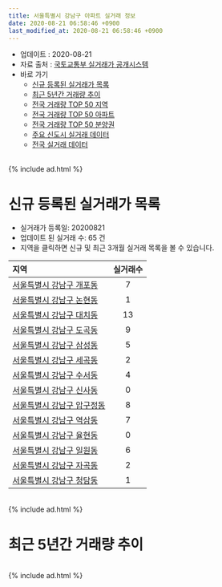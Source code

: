 ```yaml
---
title: 서울특별시 강남구 아파트 실거래 정보
date: 2020-08-21 06:58:46 +0900
last_modified_at: 2020-08-21 06:58:46 +0900
---
```


* 업데이트 : 2020-08-21
* 자료 출처 : [국토교통부 실거래가 공개시스템](http://rt.molit.go.kr)
* 바로 가기
    * [신규 등록된 실거래가 목록](#신규-등록된-실거래가-목록)
    * [최근 5년간 거래량 추이](#최근-5년간-거래량-추이)
    * [전국 거래량 TOP 50 지역](https://inasie.github.io/apt-trade-info/최근-3개월-전국에서-가장-거래가-많이-발생한-지역)
    * [전국 거래량 TOP 50 아파트](https://inasie.github.io/apt-trade-info/최근-3개월-전국에서-가장-거래가-많이-발생한-아파트)
    * [전국 거래량 TOP 50 분양권](https://inasie.github.io/apt-trade-info/최근-3개월-전국에서-가장-거래가-많이-발생한-분양권)
    * [주요 신도시 실거래 데이터](https://inasie.github.io/apt-trade-info/주요-신도시)
    * [전국 실거래 데이터](https://inasie.github.io/apt-trade-info/전국)

<br>
{% include ad.html %}
<br>

# 신규 등록된 실거래가 목록
* 실거래가 등록일: 20200821
* 업데이트 된 실거래 수: 65 건
* 지역을 클릭하면 신규 및 최근 3개월 실거래 목록을 볼 수 있습니다.


|지역|실거래수|
|:---|:---:|
|[서울특별시 강남구 개포동](https://inasie.github.io/apt-trade-info/서울특별시-강남구-개포동)|7|
|[서울특별시 강남구 논현동](https://inasie.github.io/apt-trade-info/서울특별시-강남구-논현동)|1|
|[서울특별시 강남구 대치동](https://inasie.github.io/apt-trade-info/서울특별시-강남구-대치동)|13|
|[서울특별시 강남구 도곡동](https://inasie.github.io/apt-trade-info/서울특별시-강남구-도곡동)|9|
|[서울특별시 강남구 삼성동](https://inasie.github.io/apt-trade-info/서울특별시-강남구-삼성동)|5|
|[서울특별시 강남구 세곡동](https://inasie.github.io/apt-trade-info/서울특별시-강남구-세곡동)|2|
|[서울특별시 강남구 수서동](https://inasie.github.io/apt-trade-info/서울특별시-강남구-수서동)|4|
|[서울특별시 강남구 신사동](https://inasie.github.io/apt-trade-info/서울특별시-강남구-신사동)|0|
|[서울특별시 강남구 압구정동](https://inasie.github.io/apt-trade-info/서울특별시-강남구-압구정동)|8|
|[서울특별시 강남구 역삼동](https://inasie.github.io/apt-trade-info/서울특별시-강남구-역삼동)|7|
|[서울특별시 강남구 율현동](https://inasie.github.io/apt-trade-info/서울특별시-강남구-율현동)|0|
|[서울특별시 강남구 일원동](https://inasie.github.io/apt-trade-info/서울특별시-강남구-일원동)|6|
|[서울특별시 강남구 자곡동](https://inasie.github.io/apt-trade-info/서울특별시-강남구-자곡동)|2|
|[서울특별시 강남구 청담동](https://inasie.github.io/apt-trade-info/서울특별시-강남구-청담동)|1|


<br>
{% include ad.html %}
<br>

# 최근 5년간 거래량 추이


<div style="width:100%;">
    <canvas id="deal_progress" height="200"></canvas>
</div>

<script>
new Chart(document.getElementById("deal_progress"), {
    type: 'line',
    data: {
        labels: ['201508','201509','201510','201511','201512','201601','201602','201603','201604','201605','201606','201607','201608','201609','201610','201611','201612','201701','201702','201703','201704','201705','201706','201707','201708','201709','201710','201711','201712','201801','201802','201803','201804','201805','201806','201807','201808','201809','201810','201811','201812','201901','201902','201903','201904','201905','201906','201907','201908','201909','201910','201911','201912','202001','202002','202003','202004','202005','202006','202007','202008'],
        datasets: [{
            label: '매매',
            pointRadius: 1,
            data: [420, 520, 683, 527, 278, 274, 265, 596, 852, 772, 797, 593, 643, 695, 677, 242, 245, 209, 356, 546, 615, 1180, 718, 1008, 233, 472, 446, 744, 690, 793, 357, 324, 133, 136, 142, 302, 738, 309, 139, 72, 85, 79, 52, 156, 236, 398, 598, 689, 367, 509, 712, 545, 381, 136, 247, 141, 150, 307, 826, 353, 29],
            borderColor: "rgba(255, 201, 14, 1)",
            backgroundColor: "rgba(255, 201, 14, 0.5)",
            fill: false,
            lineTension: 0
        },{
            label: '전월세',
            pointRadius: 1,
            data: [1158, 963, 1437, 1253, 1509, 1505, 1292, 1292, 1115, 1291, 1079, 1180, 1164, 1084, 1425, 1382, 1717, 1279, 1492, 1211, 1098, 1121, 1043, 1189, 1222, 1260, 1082, 1353, 1536, 1415, 1242, 1395, 990, 1118, 1064, 1053, 1049, 1012, 1242, 1264, 1329, 1300, 1083, 1136, 988, 1042, 971, 976, 1301, 904, 1186, 1140, 1634, 1205, 1303, 915, 890, 1143, 1197, 737, 258],
            borderColor: "rgba(0, 141, 185, 1)",
            backgroundColor: "rgba(0, 141, 185, 0.5)",
            fill: false,
            lineTension: 0
        }
        ]
    },
    options: {
        responsive: true,
        title: {
            display: false
        },
        tooltips: {
            mode: 'index',
            intersect: false
        },
        hover: {
            mode: 'nearest',
            intersect: true
        },
        scales: {
            xAxes: [{
                display: true,
                scaleLabel: {
                    display: true,
                    labelString: '년/월'
                }
            }],
            yAxes: [{
                display: true,
                ticks: {
                    suggestedMin: 0,
                },
                scaleLabel: {
                    display: true,
                    labelString: '실거래 수'
                }
            }]
        }
    }
});

</script>


<br>
{% include ad.html %}
<br>

